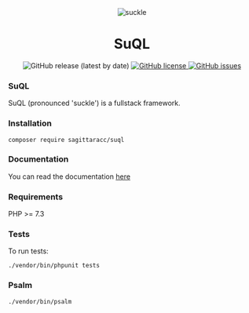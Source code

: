 <div align="center">
  <img src="https://i.postimg.cc/xTyCDwTp/4082150-200.png" alt="suckle" border="0">
</div>
<h1 align="center">SuQL</h1>
<div align="center">
  <img src="https://img.shields.io/github/v/release/sagittaracc/suql" alt="GitHub release (latest by date)"/>
  <a href="https://github.com/sagittaracc/suql/blob/master/LICENSE">
    <img src="https://img.shields.io/github/license/sagittaracc/suql" alt="GitHub license"/>
  </a>
  <a href="https://github.com/sagittaracc/suql/issues">
    <img src="https://img.shields.io/github/issues/sagittaracc/suql" alt="GitHub issues"/>
  </a>
</div>

### SuQL
SuQL (pronounced 'suckle') is a fullstack framework.

### Installation
`composer require sagittaracc/suql`

### Documentation
You can read the documentation [here](https://github.com/sagittaracc/suql/blob/master/docs/index.md)

### Requirements
PHP >= 7.3

### Tests
To run tests:

`./vendor/bin/phpunit tests`

### Psalm
`./vendor/bin/psalm`

